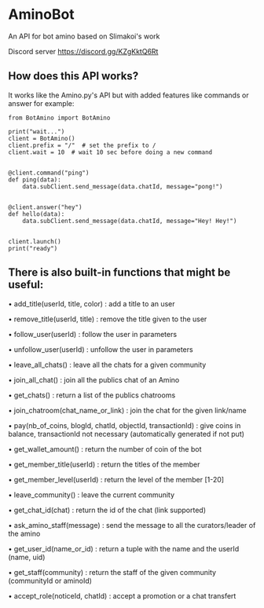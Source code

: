 # AminoBot
An API for bot amino based on Slimakoi's work

Discord server https://discord.gg/KZgKktQ6Rt

## How does this API works?

It works like the Amino.py's API but with added features like commands or answer
for example:

```python3
from BotAmino import BotAmino

print("wait...")
client = BotAmino()
client.prefix = "/"  # set the prefix to /
client.wait = 10  # wait 10 sec before doing a new command


@client.command("ping")
def ping(data):
    data.subClient.send_message(data.chatId, message="pong!")


@client.answer("hey")
def hello(data):
    data.subClient.send_message(data.chatId, message="Hey! Hey!")


client.launch()
print("ready")
```

## There is also built-in functions that might be useful:

• add_title(userId, title, color) : add a title to an user

• remove_title(userId, title) : remove the title given to the user

• follow_user(userId) : follow the user in parameters

• unfollow_user(userId) : unfollow the user in parameters

• leave_all_chats() : leave all the chats for a given community

• join_all_chat() : join all the publics chat of an Amino

• get_chats() : return a list of the publics chatrooms

• join_chatroom(chat_name_or_link) : join the chat for the given link/name

• pay(nb_of_coins, blogId, chatId, objectId, transactionId) : give coins in balance, transactionId not necessary (automatically generated if not put)

• get_wallet_amount() : return the number of coin of the bot

• get_member_title(userId) : return the titles of the member

• get_member_level(userId) : return the level of the member [1-20]

• leave_community() : leave the current community

• get_chat_id(chat) : return the id of the chat (link supported)

• ask_amino_staff(message) : send the message to all the curators/leader of the amino

• get_user_id(name_or_id) : return a tuple with the name and the userId (name, uid)

• get_staff(community) : return the staff of the given community (communityId or aminoId)

• accept_role(noticeId, chatId) : accept a promotion or a chat transfert
